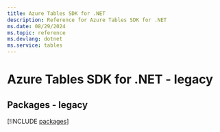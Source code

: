 ```yaml
---
title: Azure Tables SDK for .NET
description: Reference for Azure Tables SDK for .NET
ms.date: 08/29/2024
ms.topic: reference
ms.devlang: dotnet
ms.service: tables
---
```

# Azure Tables SDK for .NET - legacy
## Packages - legacy
[!INCLUDE [packages](tables-index.md)]